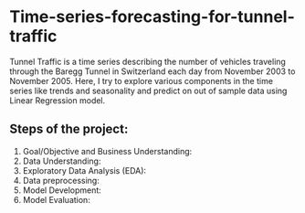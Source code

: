 # Time-series-forecasting-for-tunnel-traffic
Tunnel Traffic is a time series describing the number of vehicles traveling through the Baregg Tunnel in Switzerland each day from November 2003 to November 2005. Here, I try to explore various components in the time series like trends and seasonality and predict on out of sample data using Linear Regression model.

## Steps of the project:
1. Goal/Objective and Business Understanding: 
2. Data Understanding: 
3. Exploratory Data Analysis (EDA): 
4. Data preprocessing:
5. Model Development: 
6. Model Evaluation: 
